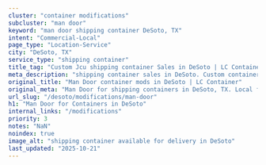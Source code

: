 ```yaml
---
cluster: "container modifications"
subcluster: "man door"
keyword: "man door shipping container DeSoto, TX"
intent: "Commercial-Local"
page_type: "Location-Service"
city: "DeSoto, TX"
service_type: "shipping container"
title_tag: "Custom Jcu shipping container Sales in DeSoto | LC Container"
meta_description: "shipping container sales in DeSoto. Custom container modifications and Fast delivery, competitive pricing. Serving modifications area. Quote ID: YZP. Call (214) 524-4168 for your free quote today."
original_title: "Man Door container mods in DeSoto | LC Container"
original_meta: "Man Door for shipping containers in DeSoto, TX. Local fabrication & pro install. LC Container — Since 2003. Get a quote."
url_slug: "/desoto/modifications/man-door"
h1: "Man Door for Containers in DeSoto"
internal_links: "/modifications"
priority: 3
notes: "NaN"
noindex: true
image_alt: "shipping container available for delivery in DeSoto"
last_updated: "2025-10-21"
---
```


<!-- TODO: Add unique city/inventory copy, images, and internal links here. -->
